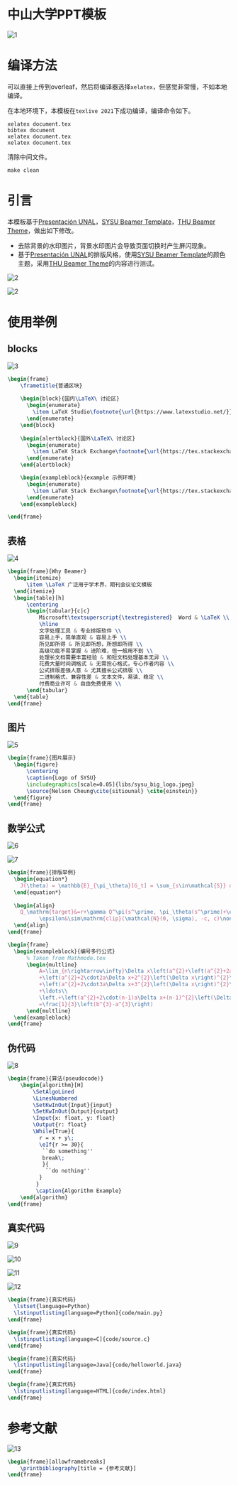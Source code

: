 # 中山大学PPT模板

![1](gallery/0.gif)

# 编译方法

可以直接上传到overleaf，然后将编译器选择`xelatex`，但感觉非常慢，不如本地编译。

在本地环境下，本模板在`texlive 2021`下成功编译，编译命令如下。

```shell
xelatex document.tex
bibtex document
xelatex document.tex
xelatex document.tex
```

清除中间文件。

```
make clean
```

# 引言

本模板基于[Presentación UNAL](https://www.overleaf.com/latex/templates/presentacion-unal/nzfkbkgnctfp)，[SYSU Beamer Template](https://github.com/yxnchen/sysu-beamer-template)，[THU Beamer Theme](https://www.overleaf.com/latex/templates/thu-beamer-theme/vwnqmzndvwyb)，做出如下修改。

+ 去除背景的水印图片，背景水印图片会导致页面切换时产生屏闪现象。
+ 基于[Presentación UNAL](https://www.overleaf.com/latex/templates/presentacion-unal/nzfkbkgnctfp)的排版风格，使用[SYSU Beamer Template](https://github.com/yxnchen/sysu-beamer-template)的颜色主题，采用[THU Beamer Theme](https://www.overleaf.com/latex/templates/thu-beamer-theme/vwnqmzndvwyb)的内容进行测试。

![2](gallery/1.png)

![2](gallery/2.png)

# 使用举例

## blocks

![3](gallery/3.png)

```latex
\begin{frame}
    \frametitle{普通区块}
  
    \begin{block}{国内\LaTeX\ 讨论区}
      \begin{enumerate}
        \item LaTeX Studio\footnote{\url{https://www.latexstudio.net/}}
      \end{enumerate}
    \end{block}
  
    \begin{alertblock}{国外\LaTeX\ 讨论区}
      \begin{enumerate}
        \item LaTeX Stack Exchange\footnote{\url{https://tex.stackexchange.com/}}
      \end{enumerate}
    \end{alertblock}

    \begin{exampleblock}{example 示例环境}
      \begin{enumerate}
        \item LaTeX Stack Exchange\footnote{\url{https://tex.stackexchange.com/}}
      \end{enumerate}   
    \end{exampleblock}

\end{frame}
```

## 表格

![4](gallery/4.png)

```latex
\begin{frame}{Why Beamer}
  \begin{itemize}
      \item \LaTeX 广泛用于学术界，期刊会议论文模板
  \end{itemize}
  \begin{table}[h]
      \centering
      \begin{tabular}{c|c}
          Microsoft\textsuperscript{\textregistered}  Word & \LaTeX \\
          \hline
          文字处理工具 & 专业排版软件 \\
          容易上手，简单直观 & 容易上手 \\
          所见即所得 & 所见即所想，所想即所得 \\
          高级功能不易掌握 & 进阶难，但一般用不到 \\
          处理长文档需要丰富经验 & 和短文档处理基本无异 \\
          花费大量时间调格式 & 无需担心格式，专心作者内容 \\
          公式排版差强人意 & 尤其擅长公式排版 \\
          二进制格式，兼容性差 & 文本文件，易读、稳定 \\
          付费商业许可 & 自由免费使用 \\
      \end{tabular}
  \end{table}
\end{frame}
```

## 图片

![5](gallery/5.png)

```latex
\begin{frame}{图片展示}
  \begin{figure}
      \centering
      \caption{Logo of SYSU}
      \includegraphics[scale=0.05]{libs/sysu_big_logo.jpeg}
      \source{Nelson Cheung\cite{sitiounal} \cite{einstein}}
  \end{figure}
\end{frame}
```

## 数学公式

![6](gallery/6.png)

![7](gallery/7.png)

```latex
\begin{frame}{排版举例}
  \begin{equation*}
    J(\theta) = \mathbb{E}_{\pi_\theta}[G_t] = \sum_{s\in\mathcal{S}} d^\pi (s)V^\pi(s)=\sum_{s\in\mathcal{S}} d^\pi(s)\sum_{a\in\mathcal{A}}\pi_\theta(a|s)Q^\pi(s,a)
  \end{equation*}
      
  \begin{align}
    Q_\mathrm{target}&=r+\gamma Q^\pi(s^\prime, \pi_\theta(s^\prime)+\epsilon)\\
          \epsilon&\sim\mathrm{clip}(\mathcal{N}(0, \sigma), -c, c)\nonumber
  \end{align}
\end{frame}

\begin{frame}
  \begin{exampleblock}{编号多行公式}
      % Taken from Mathmode.tex
      \begin{multline}
          A=\lim_{n\rightarrow\infty}\Delta x\left(a^{2}+\left(a^{2}+2a\Delta x+\left(\Delta x\right)^{2}\right)\right.\label{eq:reset}\\
          +\left(a^{2}+2\cdot2a\Delta x+2^{2}\left(\Delta x\right)^{2}\right)\\
          +\left(a^{2}+2\cdot3a\Delta x+3^{2}\left(\Delta x\right)^{2}\right)\\
          +\ldots\\
          \left.+\left(a^{2}+2\cdot(n-1)a\Delta x+(n-1)^{2}\left(\Delta x\right)^{2}\right)\right)\\
          =\frac{1}{3}\left(b^{3}-a^{3}\right)
      \end{multline}
  \end{exampleblock}
\end{frame}
```

## 伪代码

![8](gallery/8.png)

```latex
\begin{frame}{算法(pseudocode)}
    \begin{algorithm}[H]
        \SetAlgoLined
        \LinesNumbered
        \SetKwInOut{Input}{input}
        \SetKwInOut{Output}{output}
        \Input{x: float, y: float}
        \Output{r: float}
        \While{True}{
          r = x + y\;
          \eIf{r >= 30}{
           ``do something''
           break\;
           }{
            ``do nothing''
          }
         } 
         \caption{Algorithm Example}
    \end{algorithm}
\end{frame}
```

## 真实代码

![9](gallery/9.png)

![10](gallery/10.png)

![11](gallery/11.png)

![12](gallery/12.png)



```latex
\begin{frame}{真实代码}
  \lstset{language=Python}
  \lstinputlisting[language=Python]{code/main.py}
\end{frame}

\begin{frame}{真实代码}
  \lstinputlisting[language=C]{code/source.c}
\end{frame}

\begin{frame}{真实代码}
  \lstinputlisting[language=Java]{code/helloworld.java}
\end{frame}

\begin{frame}{真实代码}
  \lstinputlisting[language=HTML]{code/index.html}
\end{frame}
```

# 参考文献

![13](gallery/13.png)

```latex
\begin{frame}[allowframebreaks]
    \printbibliography[title = {参考文献}]
\end{frame}
```

